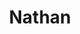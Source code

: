 ---
pid: ns146
title: Nathan
location_transcription: Nathan
coordinates: "[-75.134571354127, 39.982710506998]"
zipcode: 
gen_neighborhood: 
neighborhood: 
outside_phl: 
age: '6'
age_range: 6-13
instagram: 
image_file_name: ns_146.jpg
proposal_transcription: 
topic: Unknown
topic_summary: '0'
type: Other No Form
keywords_other: 
credit: Nathan
image_labels: 
twitter: 
facebook: 
permalink: "/monuments/ns146/"
layout: item-page
---